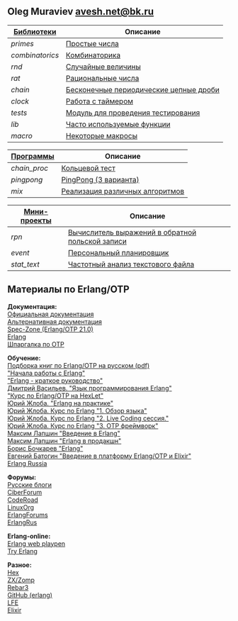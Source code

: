 ## Oleg Muraviev <avesh.net@bk.ru>  
|[Библиотеки](libs)|Описание|  
|---------------|--------------------------------------------------|  
|*primes*|[Простые числа](doc/primes.md)|  
|*combinatorics*|[Комбинаторика](doc/combinatorics.md)|  
|*rnd*|[Случайные величины](doc/rnd.md)|  
|*rat*|[Рациональные числа](doc/rat.md)|  
|*chain*|[Бесконечные периодические цепные дроби](doc/chain.md)|  
|*clock*|[Работа с таймером](doc/clock.md)|  
|*tests*|[Модуль для проведения тестирования](doc/tests.md)|  
|*lib*|[Часто используемые функции](doc/lib.md)|  
|*macro*|[Некоторые макросы](doc/macro.md)|  

|[Программы](programs)|Описание|  
|------------|---------------------------------------------|  
|*chain_proc*|[Кольцевой тест](doc/chain_proc.md)|  
|*pingpong*|[PingPong (3 варианта)](doc/pingpong.md)|  
|*mix*|[Реализация различных алгоритмов](doc/mix.md)|  

|[Мини-проекты](projects)|Описание|  
|--------|--------------------------------------------------------------|  
|*rpn*|[Вычислитель выражений в обратной польской записи](doc/rpn.md)|  
|*event*|[Персональный планировщик](doc/event.md)|  
|*stat_text*|[Частотный анализ текстового файла](doc/stat_text.md)|  

## Материалы по Erlang/OTP  
**Документация:**  
[Официальная документация](https://www.erlang.org/docs)  
[Альтернативная документация](https://www.erldocs.com/)  
[Spec-Zone (Erlang/OTP 21.0)](https://spec-zone.ru/erlang~21/)  
[Erlang](https://runebook.dev/ru/docs/erlang/-index-)  
[Шпаргалка по OTP](https://itnan.ru/post.php?c=1&p=346252)  

**Обучение:**  
[Подборка книг по Erlang/OTP на русском (pdf)](books/)  
["Начала работы с Erlang"](https://www.rsdn.org/article/erlang/GettingStartedWithErlang.xml)  
["Erlang - краткое руководство"](https://coderlessons.com/tutorials/kompiuternoe-programmirovanie/vyuchit-erlang/erlang-kratkoe-rukovodstvo?ysclid=l33ww6nult)  
[Дмитрий Васильев. "Язык программирования Erlang"](http://hlabs.org/development/erlang/)  
["Курс по Erlang/OTP на HexLet"](https://www.youtube.com/watch?v=6oVhisTplZA)  
[Юрий Жлоба. "Erlang на практике"](https://ru.hexlet.io/courses/erlang_101)  
[Юрий Жлоба. Курс по Erlang "1. Обзор языка"](https://www.youtube.com/playlist?list=PLC1CA3DD981A8EC07)  
[Юрий Жлоба. Курс по Erlang "2. Live Coding сессия."](https://www.youtube.com/playlist?list=PL553E473BF6FCB996)  
[Юрий Жлоба. Курс по Erlang "3. OTP фреймворк"](https://www.youtube.com/playlist?list=PL1BCAFE11B53D354F)  
[Максим Лапшин "Введение в Erlang"](https://www.youtube.com/watch?v=jYrHjS8Z_XU)  
[Максим Лапшин "Erlang в продакшн"](https://www.youtube.com/watch?v=zefdqQV74R0)  
[Борис Бочкарев "Erlang"](https://www.youtube.com/playlist?list=PLOjc9X-vV0SH45CCKZsRsm5b_JO-w24Jz)  
[Евгений Батогин "Введение в платформу Erlang/OTP и Elixir"](https://www.youtube.com/watch?v=MF8E3ij3IRI)  
[Erlang Russia](https://www.youtube.com/playlist?list=PLej8-Q0wVPg2tcCCnPE7qtd5azxDuezWF)  

**Форумы:**  
[Русские блоги](https://russianblogs.com/tag/Erlang/)  
[CiberForum](https://www.cyberforum.ru/erlang/)  
[CodeRoad](https://coderoad.ru/list/?page=1&sort=view&tag=erlang)  
[LinuxOrg](https://www.linux.org.ru/tag/erlang)  
[ErlangForums](https://erlangforums.com/)  
[ErlangRus](https://t.me/erlangrus)  


**Erlang-online:**  
[Erlang web playpen](http://tryerl.seriyps.ru/)  
[Try Erlang](https://www.tryerlang.org/)  

**Разное:**  
[Hex](https://hex.pm/)  
[ZX/Zomp](https://zxq9.com/projects/zomp/index.html)  
[Rebar3](https://www.rebar3.org/)  
[GitHub (erlang)](https://github.com/search?q=erlang)  
[LFE](https://lfe.io/)  
[Elixir](https://elixir-lang.org/)  
